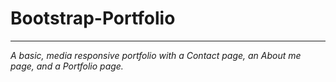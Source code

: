 # Bootstrap-Portfolio
---
*A basic, media responsive portfolio with a Contact page, an About me page, and a Portfolio page.*